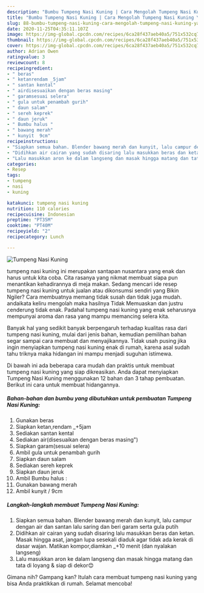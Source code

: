 ```yaml
---
description: "Bumbu Tumpeng Nasi Kuning | Cara Mengolah Tumpeng Nasi Kuning Yang Sedap"
title: "Bumbu Tumpeng Nasi Kuning | Cara Mengolah Tumpeng Nasi Kuning Yang Sedap"
slug: 88-bumbu-tumpeng-nasi-kuning-cara-mengolah-tumpeng-nasi-kuning-yang-sedap
date: 2020-11-25T04:35:11.107Z
image: https://img-global.cpcdn.com/recipes/6ca28f437aeb40a5/751x532cq70/tumpeng-nasi-kuning-foto-resep-utama.jpg
thumbnail: https://img-global.cpcdn.com/recipes/6ca28f437aeb40a5/751x532cq70/tumpeng-nasi-kuning-foto-resep-utama.jpg
cover: https://img-global.cpcdn.com/recipes/6ca28f437aeb40a5/751x532cq70/tumpeng-nasi-kuning-foto-resep-utama.jpg
author: Adrian Owen
ratingvalue: 3
reviewcount: 8
recipeingredient:
- " beras"
- " ketanrendam _5jam"
- " santan kental"
- " airdisesuaikan dengan beras masing"
- " garamsesuai selera"
- " gula untuk penambah gurih"
- " daun salam"
- " sereh keprek"
- " daun jeruk"
- " Bumbu halus "
- " bawang merah"
- " kunyit  9cm"
recipeinstructions:
- "Siapkan semua bahan. Blender bawang merah dan kunyit, lalu campur dengan air dan santan lalu saring dan beri garam serta gula putih"
- "Didihkan air cairan yang sudah disaring lalu masukkan beras dan ketan. Masak hingga asat, jangan lupa sesekali diaduk agar tidak ada kerak di dasar wajan. Matikan kompor,diamkan _+10 menit (dan nyalakan langseng)"
- "Lalu masukkan aron ke dalam langseng dan masak hingga matang dan tata di loyang &amp; siap di dekor😊"
categories:
- Resep
tags:
- tumpeng
- nasi
- kuning

katakunci: tumpeng nasi kuning 
nutrition: 110 calories
recipecuisine: Indonesian
preptime: "PT35M"
cooktime: "PT40M"
recipeyield: "2"
recipecategory: Lunch

---
```



![Tumpeng Nasi Kuning](https://img-global.cpcdn.com/recipes/6ca28f437aeb40a5/751x532cq70/tumpeng-nasi-kuning-foto-resep-utama.jpg)


tumpeng nasi kuning ini merupakan santapan nusantara yang enak dan harus untuk kita coba. Cita rasanya yang nikmat membuat siapa pun menantikan kehadirannya di meja makan.
Sedang mencari ide resep tumpeng nasi kuning untuk jualan atau dikonsumsi sendiri yang Bikin Ngiler? Cara membuatnya memang tidak susah dan tidak juga mudah. andaikata keliru mengolah maka hasilnya Tidak Memuaskan dan justru cenderung tidak enak. Padahal tumpeng nasi kuning yang enak seharusnya mempunyai aroma dan rasa yang mampu memancing selera kita.



Banyak hal yang sedikit banyak berpengaruh terhadap kualitas rasa dari tumpeng nasi kuning, mulai dari jenis bahan, kemudian pemilihan bahan segar sampai cara membuat dan menyajikannya. Tidak usah pusing jika ingin menyiapkan tumpeng nasi kuning enak di rumah, karena asal sudah tahu triknya maka hidangan ini mampu menjadi suguhan istimewa.


Di bawah ini ada beberapa cara mudah dan praktis untuk membuat tumpeng nasi kuning yang siap dikreasikan. Anda dapat menyiapkan Tumpeng Nasi Kuning menggunakan 12 bahan dan 3 tahap pembuatan. Berikut ini cara untuk membuat hidangannya.

<!--inarticleads1-->

##### Bahan-bahan dan bumbu yang dibutuhkan untuk pembuatan Tumpeng Nasi Kuning:

1. Gunakan  beras
1. Siapkan  ketan,rendam _+5jam
1. Sediakan  santan kental
1. Sediakan  air(disesuaikan dengan beras masing&#34;)
1. Siapkan  garam(sesuai selera)
1. Ambil  gula untuk penambah gurih
1. Siapkan  daun salam
1. Sediakan  sereh keprek
1. Siapkan  daun jeruk
1. Ambil  Bumbu halus :
1. Gunakan  bawang merah
1. Ambil  kunyit / 9cm




<!--inarticleads2-->

##### Langkah-langkah membuat Tumpeng Nasi Kuning:

1. Siapkan semua bahan. Blender bawang merah dan kunyit, lalu campur dengan air dan santan lalu saring dan beri garam serta gula putih
1. Didihkan air cairan yang sudah disaring lalu masukkan beras dan ketan. Masak hingga asat, jangan lupa sesekali diaduk agar tidak ada kerak di dasar wajan. Matikan kompor,diamkan _+10 menit (dan nyalakan langseng)
1. Lalu masukkan aron ke dalam langseng dan masak hingga matang dan tata di loyang &amp; siap di dekor😊




Gimana nih? Gampang kan? Itulah cara membuat tumpeng nasi kuning yang bisa Anda praktikkan di rumah. Selamat mencoba!
